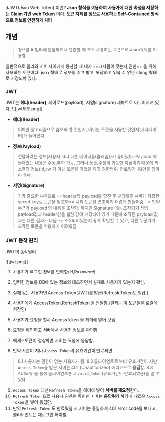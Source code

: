 dJWT(Json Web Token) 이란?
**Json 형식을 이용하여 사용자에 대한 속성을 저장하는 Claim 기반 web Token** 이다. 
**토큰 자체를 정보로 사용하는 Self-Contained 방식으로 정보를 안전하게 처리**

## 개념
>정보를 비밀리에 전달하거나 인증할 때 주로 사용하는 토큰으로.Json객체를 이용함.

일반적으로 클라와 서버 사이에서 통신할 때 내가 ==그사람이 맞는지,권한== 을 위해 사용하는 토큰이다. json 형태로 정보를 주고 받고, 복잡하고 읽을 수 없는 string 형태로 저장되어 있다.

### JWT
JWT는 **헤더(header)**, 페이로드(payload), 서명(signature) 세파트로 나누어저져 있다.
![[jwt부분.png]]

* **헤더(Header)** 
> 어떠한 알고리즘으로 암호화 할 것인지, 어떠한 토큰을 사용할 것인지(메타데이터)가 들어있다.

* **정보(Payload)**
>전달하려는 정보{사용자 id나 다른 데이터들(클래임)}가 들어있다. Payload 에 들어있는 내용은 수정,추가 가능, 그러나 노출,수정이 가능한 지점이기 때문에 최소한의 정보(id,pw 가 아닌 토큰을 가졌을 때의 권한범위, 만료일자 등)만을 담아야 한다.

* **서명(Signature)**
>가장 중요한 부분으로 ==header와 payload를 합친 후 발급해준 서버가 지정한 secret key로 토큰을 암호화== 시켜 토큰을 변조하기 어렵게 만들어줌. 
>-> 만약 누군가 payload 의 내용을 조작함. 하지만 Signature 에는 조작되기 전의 payload값과 header값을 합친 값이 저장되어 있기 때문에 조작된 payload 값과는 다른 결과가 나옴 
>-> 조작되어있는지 쉽게 확인할 수 있고, 다른 누군가가 조작된 토큰을 악용하기 어려워짐 

### JWT 동작 원리
JWT의 동작원리

![[jwt.png]]
1. 사용자가 로그인 정보를 입력함(Id,Password) 
2. 입력한 정보를 DB에 있는 정보와 대조하면서 실제로 사용자가 있는지 확인.
3. 실제 있는 사용자면 Access Token(JWT)를 발급(Refresh Token도 발급.)
4. 사용자에게 AccessToken,RefreshToken 을 전달함.(클라는 이 토큰들을 로컬에 저장함)
5. 사용자가 요청을 할시 AccessToken 을 헤더에 넣어 보냄.
6. 요청을 확인하고 서버에서 사용자 정보를 확인함
7. 엑세스토큰이 정상이면 서버는 요청에 응답함.

8. 만약 시간이 지나 `Access Token`의 유효기간이 만료되면.
>8.1 사용자는 권한이 없는 사용자가 됨.
>8.2 클라이언트로 부터 유효기간이 지난` Access Token`을 받은 서버는 401 (Unauthorized) 에러코드로 **응답**함.
>8.3 401오류 를 통해 클라이언트는 `invalid_token`(유효기간이 만료되었음)을 알 수 있다.
9. `Access Token` 대신 `Refresh Token`을 헤더에 넣어 **서버를 재요청**한다.
10. `Refresh Token` 으로 사용자 권한을 확인한 서버는 **응답쿼리 헤더**에 새로운 `Access Token` 을 넣어 응답함.
11. 만약 `Refresh Token` 도 만료됬을 시 서버는 동일하게 401 error code를 보내고, 클라이언트는 재로그인 해야함.

